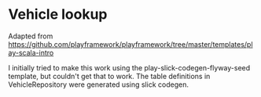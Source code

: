 # Vehicle lookup

Adapted from https://github.com/playframework/playframework/tree/master/templates/play-scala-intro

I initially tried to make this work using the play-slick-codegen-flyway-seed template, but couldn't get that to work.  The table definitions in VehicleRepository were generated using slick codegen.
